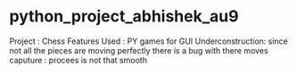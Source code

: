 # python_project_abhishek_au9 
Project : Chess
Features Used : PY games for GUI
Underconstruction: since not all the pieces are moving perfectly there is a bug with there moves
caputure : procees is not that smooth
